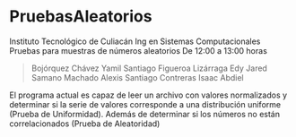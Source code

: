 # PruebasAleatorios

Instituto Tecnológico de Culiacán
Ing en Sistemas Computacionales
Pruebas para muestras de números aleatorios
De 12:00 a 13:00 horas

> Bojórquez Chávez Yamil Santiago
> Figueroa Lizárraga Edy Jared
> Samano Machado Alexis
> Santiago Contreras Isaac Abdiel

El programa actual es capaz de leer un archivo con valores normalizados y determinar si la serie de valores corresponde a una distribución uniforme (Prueba de Uniformidad). Además de  determinar si los números no están correlacionados (Prueba de Aleatoridad)